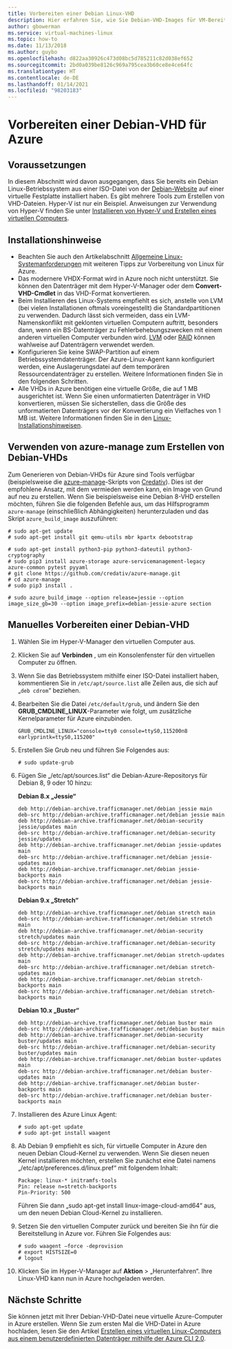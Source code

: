 ```yaml
---
title: Vorbereiten einer Debian Linux-VHD
description: Hier erfahren Sie, wie Sie Debian-VHD-Images für VM-Bereitstellungen in Azure erstellen.
author: gbowerman
ms.service: virtual-machines-linux
ms.topic: how-to
ms.date: 11/13/2018
ms.author: guybo
ms.openlocfilehash: d822aa30926c473d08bc5d785211c82d038ef652
ms.sourcegitcommit: 2bd0a039be8126c969a795cea3b60ce8e4ce64fc
ms.translationtype: HT
ms.contentlocale: de-DE
ms.lasthandoff: 01/14/2021
ms.locfileid: "98203183"
---
```

# <a name="prepare-a-debian-vhd-for-azure"></a>Vorbereiten einer Debian-VHD für Azure
## <a name="prerequisites"></a>Voraussetzungen
In diesem Abschnitt wird davon ausgegangen, dass Sie bereits ein Debian Linux-Betriebssystem aus einer ISO-Datei von der [Debian-Website](https://www.debian.org/distrib/) auf einer virtuelle Festplatte installiert haben. Es gibt mehrere Tools zum Erstellen von VHD-Dateien. Hyper-V ist nur ein Beispiel. Anweisungen zur Verwendung von Hyper-V finden Sie unter [Installieren von Hyper-V und Erstellen eines virtuellen Computers](/previous-versions/windows/it-pro/windows-server-2012-R2-and-2012/hh846766(v=ws.11)).

## <a name="installation-notes"></a>Installationshinweise
* Beachten Sie auch den Artikelabschnitt [Allgemeine Linux-Systemanforderungen](create-upload-generic.md#general-linux-installation-notes) mit weiteren Tipps zur Vorbereitung von Linux für Azure.
* Das modernere VHDX-Format wird in Azure noch nicht unterstützt. Sie können den Datenträger mit dem Hyper-V-Manager oder dem **Convert-VHD-Cmdlet** in das VHD-Format konvertieren.
* Beim Installieren des Linux-Systems empfiehlt es sich, anstelle von LVM (bei vielen Installationen oftmals voreingestellt) die Standardpartitionen zu verwenden. Dadurch lässt sich vermeiden, dass ein LVM-Namenskonflikt mit geklonten virtuellen Computern auftritt, besonders dann, wenn ein BS-Datenträger zu Fehlerbehebungszwecken mit einem anderen virtuellen Computer verbunden wird. [LVM](/previous-versions/azure/virtual-machines/linux/configure-lvm) oder [RAID](/previous-versions/azure/virtual-machines/linux/configure-raid) können wahlweise auf Datenträgern verwendet werden.
* Konfigurieren Sie keine SWAP-Partition auf einem Betriebssystemdatenträger. Der Azure-Linux-Agent kann konfiguriert werden, eine Auslagerungsdatei auf dem temporären Ressourcendatenträger zu erstellen. Weitere Informationen finden Sie in den folgenden Schritten.
* Alle VHDs in Azure benötigen eine virtuelle Größe, die auf 1 MB ausgerichtet ist. Wenn Sie einen unformatierten Datenträger in VHD konvertieren, müssen Sie sicherstellen, dass die Größe des unformatierten Datenträgers vor der Konvertierung ein Vielfaches von 1 MB ist. Weitere Informationen finden Sie in den [Linux-Installationshinweisen](create-upload-generic.md#general-linux-installation-notes).

## <a name="use-azure-manage-to-create-debian-vhds"></a>Verwenden von azure-manage zum Erstellen von Debian-VHDs
Zum Generieren von Debian-VHDs für Azure sind Tools verfügbar (beispielsweise die [azure-manage](https://github.com/credativ/azure-manage)-Skripts von [Credativ](https://www.credativ.com/)). Dies ist der empfohlene Ansatz, mit dem vermieden werden kann, ein Image von Grund auf neu zu erstellen. Wenn Sie beispielsweise eine Debian 8-VHD erstellen möchten, führen Sie die folgenden Befehle aus, um das Hilfsprogramm `azure-manage` (einschließlich Abhängigkeiten) herunterzuladen und das Skript `azure_build_image` auszuführen:

```console
# sudo apt-get update
# sudo apt-get install git qemu-utils mbr kpartx debootstrap

# sudo apt-get install python3-pip python3-dateutil python3-cryptography
# sudo pip3 install azure-storage azure-servicemanagement-legacy azure-common pytest pyyaml
# git clone https://github.com/credativ/azure-manage.git
# cd azure-manage
# sudo pip3 install .

# sudo azure_build_image --option release=jessie --option image_size_gb=30 --option image_prefix=debian-jessie-azure section
```


## <a name="manually-prepare-a-debian-vhd"></a>Manuelles Vorbereiten einer Debian-VHD
1. Wählen Sie im Hyper-V-Manager den virtuellen Computer aus.
2. Klicken Sie auf **Verbinden** , um ein Konsolenfenster für den virtuellen Computer zu öffnen.
3. Wenn Sie das Betriebssystem mithilfe einer ISO-Datei installiert haben, kommentieren Sie in `/etc/apt/source.list` alle Zeilen aus, die sich auf „`deb cdrom`“ beziehen.

4. Bearbeiten Sie die Datei `/etc/default/grub`, und ändern Sie den **GRUB_CMDLINE_LINUX**-Parameter wie folgt, um zusätzliche Kernelparameter für Azure einzubinden.

    ```config-grub
    GRUB_CMDLINE_LINUX="console=tty0 console=ttyS0,115200n8 earlyprintk=ttyS0,115200"
    ```

5. Erstellen Sie Grub neu und führen Sie Folgendes aus:

    ```console
    # sudo update-grub
    ```

6. Fügen Sie „/etc/apt/sources.list“ die Debian-Azure-Repositorys für Debian 8, 9 oder 10 hinzu:

    **Debian 8.x „Jessie“**

    ```config-grub
    deb http://debian-archive.trafficmanager.net/debian jessie main
    deb-src http://debian-archive.trafficmanager.net/debian jessie main
    deb http://debian-archive.trafficmanager.net/debian-security jessie/updates main
    deb-src http://debian-archive.trafficmanager.net/debian-security jessie/updates
    deb http://debian-archive.trafficmanager.net/debian jessie-updates main
    deb-src http://debian-archive.trafficmanager.net/debian jessie-updates main
    deb http://debian-archive.trafficmanager.net/debian jessie-backports main
    deb-src http://debian-archive.trafficmanager.net/debian jessie-backports main
    ```

    **Debian 9.x „Stretch“**

    ```config-grub
    deb http://debian-archive.trafficmanager.net/debian stretch main
    deb-src http://debian-archive.trafficmanager.net/debian stretch main
    deb http://debian-archive.trafficmanager.net/debian-security stretch/updates main
    deb-src http://debian-archive.trafficmanager.net/debian-security stretch/updates main
    deb http://debian-archive.trafficmanager.net/debian stretch-updates main
    deb-src http://debian-archive.trafficmanager.net/debian stretch-updates main
    deb http://debian-archive.trafficmanager.net/debian stretch-backports main
    deb-src http://debian-archive.trafficmanager.net/debian stretch-backports main
    ```
    
    **Debian 10.x „Buster“**
    ```config-grub
    deb http://debian-archive.trafficmanager.net/debian buster main
    deb-src http://debian-archive.trafficmanager.net/debian buster main
    deb http://debian-archive.trafficmanager.net/debian-security buster/updates main
    deb-src http://debian-archive.trafficmanager.net/debian-security buster/updates main
    deb http://debian-archive.trafficmanager.net/debian buster-updates main
    deb-src http://debian-archive.trafficmanager.net/debian buster-updates main
    deb http://debian-archive.trafficmanager.net/debian buster-backports main
    deb-src http://debian-archive.trafficmanager.net/debian buster-backports main
    ```

7. Installieren des Azure Linux Agent:

    ```console
    # sudo apt-get update
    # sudo apt-get install waagent
    ```

8. Ab Debian 9 empfiehlt es sich, für virtuelle Computer in Azure den neuen Debian Cloud-Kernel zu verwenden. Wenn Sie diesen neuen Kernel installieren möchten, erstellen Sie zunächst eine Datei namens „/etc/apt/preferences.d/linux.pref“ mit folgendem Inhalt:

    ```config-pref
    Package: linux-* initramfs-tools
    Pin: release n=stretch-backports
    Pin-Priority: 500
    ```

    Führen Sie dann „sudo apt-get install linux-image-cloud-amd64“ aus, um den neuen Debian Cloud-Kernel zu installieren.

9. Setzen Sie den virtuellen Computer zurück und bereiten Sie ihn für die Bereitstellung in Azure vor. Führen Sie Folgendes aus:

    ```console
    # sudo waagent –force -deprovision
    # export HISTSIZE=0
    # logout
    ```

10. Klicken Sie im Hyper-V-Manager auf **Aktion** > „Herunterfahren“. Ihre Linux-VHD kann nun in Azure hochgeladen werden.

## <a name="next-steps"></a>Nächste Schritte
Sie können jetzt mit Ihrer Debian-VHD-Datei neue virtuelle Azure-Computer in Azure erstellen. Wenn Sie zum ersten Mal die VHD-Datei in Azure hochladen, lesen Sie den Artikel [Erstellen eines virtuellen Linux-Computers aus einem benutzerdefinierten Datenträger mithilfe der Azure CLI 2.0](upload-vhd.md#option-1-upload-a-vhd).